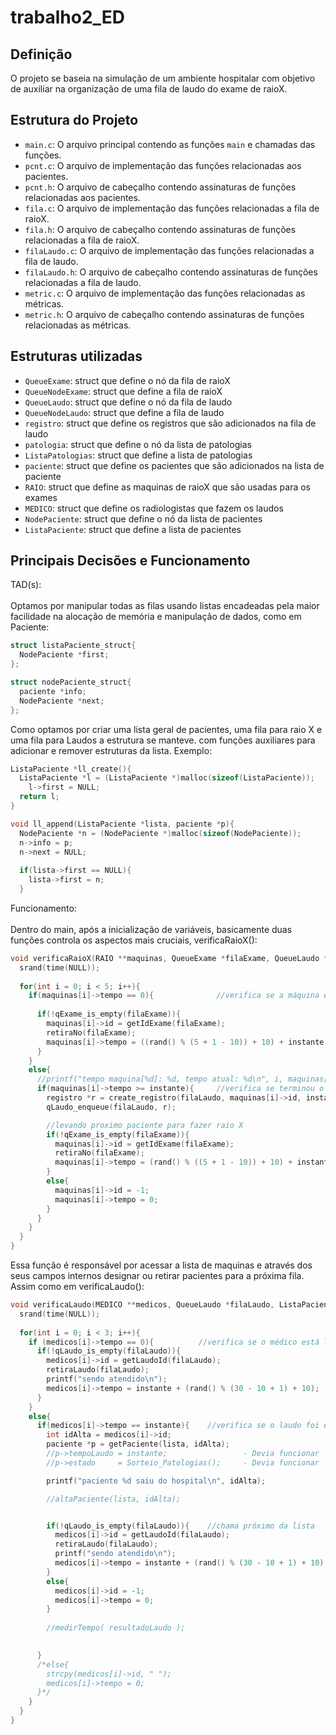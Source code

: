 # trabalho2_ED
## Definição

O projeto se baseia na simulação de um ambiente hospitalar com objetivo de auxiliar na organização de uma fila de laudo do exame de raioX.

## Estrutura do Projeto

- `main.c`: O arquivo principal contendo as funções `main` e chamadas das funções.
- `pcnt.c`: O arquivo de implementação das funções relacionadas aos pacientes.
- `pcnt.h`: O arquivo de cabeçalho contendo assinaturas de funções relacionadas aos pacientes.
- `fila.c`: O arquivo de implementação das funções relacionadas a fila de raioX.
- `fila.h`: O arquivo de cabeçalho contendo assinaturas de funções relacionadas a fila de raioX.
- `filaLaudo.c`: O arquivo de implementação das funções relacionadas a fila de laudo.
- `filaLaudo.h`: O arquivo de cabeçalho contendo assinaturas de funções relacionadas a fila de laudo.
- `metric.c`: O arquivo de implementação das funções relacionadas as métricas.
- `metric.h`: O arquivo de cabeçalho contendo assinaturas de funções relacionadas as métricas.

## Estruturas utilizadas

- `QueueExame`: struct que define o nó da fila de raioX 
- `QueueNodeExame`: struct que define a fila de raioX
- `QueueLaudo`: struct que define o nó da fila de laudo
- `QueueNodeLaudo`: struct que define a fila de laudo
- `registro`: struct que define os registros que são adicionados na fila de laudo
- `patologia`: struct que define o nó da lista de patologias
- `ListaPatologias`: struct que define a lista de patologias
- `paciente`: struct que define os pacientes que são adicionados na lista de paciente
- `RAIO`: struct que define as maquinas de raioX que são usadas para os exames
- `MEDICO`: struct que define os radiologistas que fazem os laudos
- `NodePaciente`: struct que define o nó da lista de pacientes
- `ListaPaciente`: struct que define a lista de pacientes

## Principais Decisões e Funcionamento

TAD(s):<br><br>
Optamos por manipular todas as filas usando listas encadeadas pela maior facilidade na alocação de memória e manipulação de dados, como em Paciente:
  
```C
struct listaPaciente_struct{
  NodePaciente *first;	
};

struct nodePaciente_struct{
  paciente *info;
  NodePaciente *next;
};

```
Como optamos por criar uma lista geral de pacientes, uma fila para raio X e uma fila para Laudos a estrutura se manteve. com funções auxiliares para adicionar e remover estruturas da lista. Exemplo:
  
```C
ListaPaciente *ll_create(){
  ListaPaciente *l = (ListaPaciente *)malloc(sizeof(ListaPaciente));
    l->first = NULL; 
  return l;
}

void ll_append(ListaPaciente *lista, paciente *p){
  NodePaciente *n = (NodePaciente *)malloc(sizeof(NodePaciente));
  n->info = p;
  n->next = NULL;
  
  if(lista->first == NULL){
    lista->first = n;
  }

```
Funcionamento: <br><br>
Dentro do main, após a inicialização de variáveis, basicamente duas funções controla os aspectos mais cruciais, verificaRaioX():
```C
void verificaRaioX(RAIO **maquinas, QueueExame *filaExame, QueueLaudo *filaLaudo, int instante){
  srand(time(NULL));
  
  for(int i = 0; i < 5; i++){
    if(maquinas[i]->tempo == 0){              //verifica se a máquina está livre
      
      if(!qExame_is_empty(filaExame)){
        maquinas[i]->id = getIdExame(filaExame);
        retiraNo(filaExame);
        maquinas[i]->tempo = ((rand() % (5 + 1 - 10)) + 10) + instante; //adicionei o instante atual 
      }
    }  
    else{
      //printf("tempo maquina[%d]: %d, tempo atual: %d\n", i, maquinas[i]->tempo, instante);
      if(maquinas[i]->tempo >= instante){     //verifica se terminou o raio X
        registro *r = create_registro(filaLaudo, maquinas[i]->id, instante);
        qLaudo_enqueue(filaLaudo, r);

        //levando proximo paciente para fazer raio X
        if(!qExame_is_empty(filaExame)){
          maquinas[i]->id = getIdExame(filaExame);
          retiraNo(filaExame);
          maquinas[i]->tempo = (rand() % ((5 + 1 - 10)) + 10) + instante;
        }
        else{
          maquinas[i]->id = -1;
          maquinas[i]->tempo = 0;
        }
      }
    }
  }
}
```
Essa função é responsável por acessar a lista de maquinas e através dos seus campos internos designar ou retirar pacientes 
para a próxima fila. Assim como em verificaLaudo():
```C
void verificaLaudo(MEDICO **medicos, QueueLaudo *filaLaudo, ListaPaciente *lista, int instante){
  srand(time(NULL));
  
  for(int i = 0; i < 3; i++){
    if (medicos[i]->tempo == 0){          //verifica se o médico está livre
      if(!qLaudo_is_empty(filaLaudo)){
        medicos[i]->id = getLaudoId(filaLaudo);
        retiraLaudo(filaLaudo);
        printf("sendo atendido\n");
        medicos[i]->tempo = instante + (rand() % (30 - 10 + 1) + 10);
      }
    }
    else{
      if(medicos[i]->tempo == instante){    //verifica se o laudo foi emitido  
        int idAlta = medicos[i]->id;
        paciente *p = getPaciente(lista, idAlta);
        //p->tempoLaudo = instante;                 - Devia funcionar
        //p->estado     = Sorteio_Patologias();     - Devia funcionar

        printf("paciente %d saiu do hospital\n", idAlta);

        //altaPaciente(lista, idAlta);


        if(!qLaudo_is_empty(filaLaudo)){    //chama próximo da lista
          medicos[i]->id = getLaudoId(filaLaudo);
          retiraLaudo(filaLaudo);
          printf("sendo atendido\n");
          medicos[i]->tempo = instante + (rand() % (30 - 10 + 1) + 10);
        }
        else{
          medicos[i]->id = -1;
          medicos[i]->tempo = 0;
        }
        
        //medirTempo( resultadoLaudo );

        
      }
      /*else{
        strcpy(medicos[i]->id, " ");
        medicos[i]->tempo = 0;
      }*/
    }
  }
}

```

